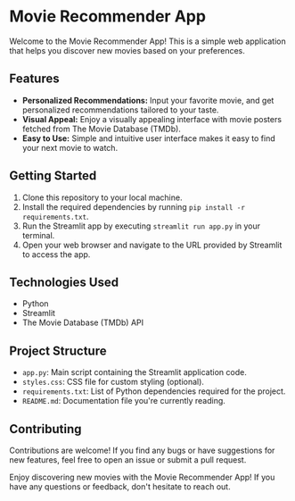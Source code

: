 # Movie Recommender App

Welcome to the Movie Recommender App! This is a simple web application that helps you discover new movies based on your preferences.

## Features

- **Personalized Recommendations:** Input your favorite movie, and get personalized recommendations tailored to your taste.
- **Visual Appeal:** Enjoy a visually appealing interface with movie posters fetched from The Movie Database (TMDb).
- **Easy to Use:** Simple and intuitive user interface makes it easy to find your next movie to watch.

## Getting Started

1. Clone this repository to your local machine.
2. Install the required dependencies by running `pip install -r requirements.txt`.
3. Run the Streamlit app by executing `streamlit run app.py` in your terminal.
4. Open your web browser and navigate to the URL provided by Streamlit to access the app.

## Technologies Used

- Python
- Streamlit
- The Movie Database (TMDb) API

## Project Structure

- `app.py`: Main script containing the Streamlit application code.
- `styles.css`: CSS file for custom styling (optional).
- `requirements.txt`: List of Python dependencies required for the project.
- `README.md`: Documentation file you're currently reading.

## Contributing

Contributions are welcome! If you find any bugs or have suggestions for new features, feel free to open an issue or submit a pull request.

Enjoy discovering new movies with the Movie Recommender App! If you have any questions or feedback, don't hesitate to reach out.
